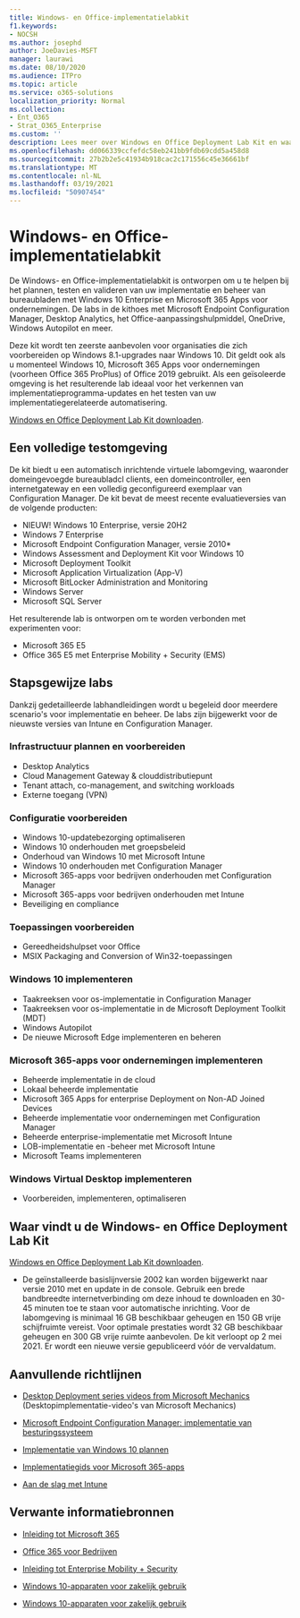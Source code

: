 ```yaml
---
title: Windows- en Office-implementatielabkit
f1.keywords:
- NOCSH
ms.author: josephd
author: JoeDavies-MSFT
manager: laurawi
ms.date: 08/10/2020
ms.audience: ITPro
ms.topic: article
ms.service: o365-solutions
localization_priority: Normal
ms.collection:
- Ent_O365
- Strat_O365_Enterprise
ms.custom: ''
description: Lees meer over Windows en Office Deployment Lab Kit en waar u het kunt vinden.
ms.openlocfilehash: dd066339ccfefdc58eb241bb9fdb69cdd5a458d8
ms.sourcegitcommit: 27b2b2e5c41934b918cac2c171556c45e36661bf
ms.translationtype: MT
ms.contentlocale: nl-NL
ms.lasthandoff: 03/19/2021
ms.locfileid: "50907454"
---
```

# <a name="windows-and-office-deployment-lab-kit"></a>Windows- en Office-implementatielabkit

De Windows- en Office-implementatielabkit is ontworpen om u te helpen bij het plannen, testen en valideren van uw implementatie en beheer van bureaubladen met Windows 10 Enterprise en Microsoft 365 Apps voor ondernemingen. De labs in de kithoes met Microsoft Endpoint Configuration Manager, Desktop Analytics, het Office-aanpassingshulpmiddel, OneDrive, Windows Autopilot en meer.

Deze kit wordt ten zeerste aanbevolen voor organisaties die zich voorbereiden op Windows 8.1-upgrades naar Windows 10. Dit geldt ook als u momenteel Windows 10, Microsoft 365 Apps voor ondernemingen (voorheen Office 365 ProPlus) of Office 2019 gebruikt. Als een geïsoleerde omgeving is het resulterende lab ideaal voor het verkennen van implementatieprogramma-updates en het testen van uw implementatiegerelateerde automatisering.

[Windows en Office Deployment Lab Kit downloaden](https://www.microsoft.com/evalcenter/evaluate-lab-kit).

## <a name="a-complete-lab-environment"></a>Een volledige testomgeving

De kit biedt u een automatisch inrichtende virtuele labomgeving, waaronder domeingevoegde bureaubladcl clients, een domeincontroller, een internetgateway en een volledig geconfigureerd exemplaar van Configuration Manager. De kit bevat de meest recente evaluatieversies van de volgende producten:

  - NIEUW! Windows 10 Enterprise, versie 20H2
  - Windows 7 Enterprise
  - Microsoft Endpoint Configuration Manager, versie 2010*
  - Windows Assessment and Deployment Kit voor Windows 10
  - Microsoft Deployment Toolkit
  - Microsoft Application Virtualization (App-V)
  - Microsoft BitLocker Administration and Monitoring 
  - Windows Server 
  - Microsoft SQL Server 

Het resulterende lab is ontworpen om te worden verbonden met experimenten voor: 

  - Microsoft 365 E5
  - Office 365 E5 met Enterprise Mobility + Security (EMS)

## <a name="step-by-step-labs"></a>Stapsgewijze labs

Dankzij gedetailleerde labhandleidingen wordt u begeleid door meerdere scenario's voor implementatie en beheer. De labs zijn bijgewerkt voor de nieuwste versies van Intune en Configuration Manager. 

### <a name="plan-and-prepare-infrastructure"></a>Infrastructuur plannen en voorbereiden 
- Desktop Analytics 
- Cloud Management Gateway & clouddistributiepunt 
- Tenant attach, co-management, and switching workloads 
- Externe toegang (VPN) 

### <a name="prepare-configuration"></a>Configuratie voorbereiden   

- Windows 10-updatebezorging optimaliseren   
- Windows 10 onderhouden met groepsbeleid
- Onderhoud van Windows 10 met Microsoft Intune   
- Windows 10 onderhouden met Configuration Manager   
- Microsoft 365-apps voor bedrijven onderhouden met Configuration Manager   
- Microsoft 365-apps voor bedrijven onderhouden met Intune  
- Beveiliging en compliance   

### <a name="prepare-applications"></a>Toepassingen voorbereiden    

- Gereedheidshulpset voor Office  
- MSIX Packaging and Conversion of Win32-toepassingen   

### <a name="deploy-windows-10"></a>Windows 10 implementeren   

- Taakreeksen voor os-implementatie in Configuration Manager
- Taakreeksen voor os-implementatie in de Microsoft Deployment Toolkit (MDT)
- Windows Autopilot
- De nieuwe Microsoft Edge implementeren en beheren  

### <a name="deploy-microsoft-365-apps-for-enterprise"></a>Microsoft 365-apps voor ondernemingen implementeren    

- Beheerde implementatie in de cloud  
- Lokaal beheerde implementatie    
- Microsoft 365 Apps for enterprise Deployment on Non-AD Joined Devices 
- Beheerde implementatie voor ondernemingen met Configuration Manager
- Beheerde enterprise-implementatie met Microsoft Intune  
- LOB-implementatie en -beheer met Microsoft Intune
- Microsoft Teams implementeren

### <a name="deploy-windows-virtual-desktop"></a>Windows Virtual Desktop implementeren  

- Voorbereiden, implementeren, optimaliseren
 
## <a name="where-to-find-the-windows-and-office-deployment-lab-kit"></a>Waar vindt u de Windows- en Office Deployment Lab Kit

[Windows en Office Deployment Lab Kit downloaden](https://www.microsoft.com/evalcenter/evaluate-lab-kit).

* De geïnstalleerde basislijnversie 2002 kan worden bijgewerkt naar versie 2010 met en update in de console. Gebruik een brede bandbreedte internetverbinding om deze inhoud te downloaden en 30-45 minuten toe te staan voor automatische inrichting. Voor de labomgeving is minimaal 16 GB beschikbaar geheugen en 150 GB vrije schijfruimte vereist. Voor optimale prestaties wordt 32 GB beschikbaar geheugen en 300 GB vrije ruimte aanbevolen. De kit verloopt op 2 mei 2021. Er wordt een nieuwe versie gepubliceerd vóór de vervaldatum.

## <a name="additional-guidance"></a>Aanvullende richtlijnen

  - [Desktop Deployment series videos from Microsoft Mechanics](https://www.aka.ms/watchhowtoshift) (Desktopimplementatie-video's van Microsoft Mechanics)

  - [Microsoft Endpoint Configuration Manager: implementatie van besturingssysteem](/mem/configmgr/osd/understand/introduction-to-operating-system-deployment)

  - [Implementatie van Windows 10 plannen](/windows/deployment/planning/index)

  - [Implementatiegids voor Microsoft 365-apps](/deployoffice/deployment-guide-microsoft-365-apps)

  - [Aan de slag met Intune](/intune/get-started-evaluation)

## <a name="related-resources"></a>Verwante informatiebronnen

  - [Inleiding tot Microsoft 365](https://www.microsoft.com/microsoft-365/default.aspx)

  - [Office 365 voor Bedrijven](https://products.office.com/business/office)

  - [Inleiding tot Enterprise Mobility + Security](https://www.microsoft.com/cloud-platform/enterprise-mobility-security)

  - [Windows 10-apparaten voor zakelijk gebruik](https://www.microsoft.com/WindowsForBusiness/windows-for-enterprise)

  - [Windows 10-apparaten voor zakelijk gebruik](https://www.microsoft.com/WindowsForBusiness/windows-for-small-business)